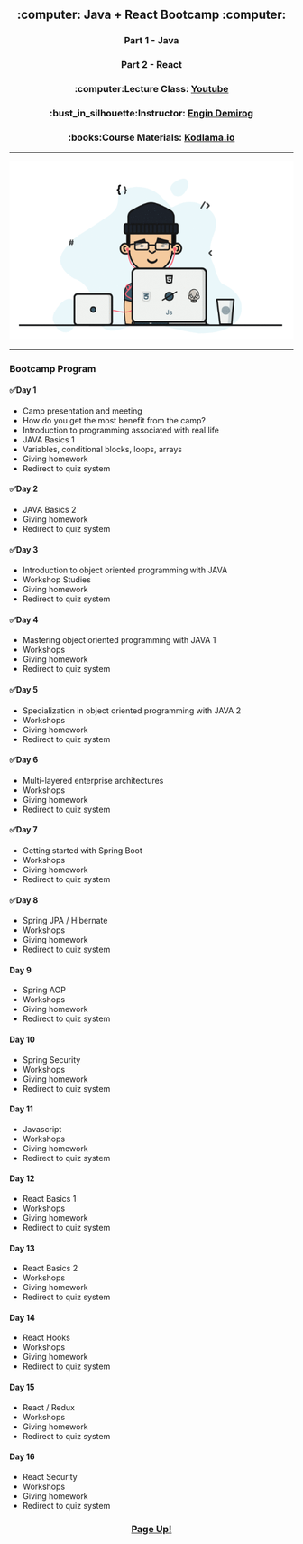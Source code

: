 <h2 align="center"> :computer: Java + React Bootcamp :computer: </h2>

<h3 align="center"> Part 1 - Java </h3>
<h3 align="center"> Part 2 - React </h3>

<h3 align="center"> :computer:Lecture Class: <a href="https://www.youtube.com/watch?v=HB0T0hAMk0k&list=PLqG356ExoxZUuVYKLuiQLnref7Y4ims87&ab_channel=EnginDemiro%C4%9F">Youtube</a> </h3>
<h3 align="center"> :bust_in_silhouette:Instructor: <a href="https://github.com/engindemirog">Engin Demirog</a> </h3>
<h3 align="center"> :books:Course Materials: <a href="https://www.kodlama.io/p/yazilim-gelistirici-yetistirme-kampi2">Kodlama.io</a> </h3>

<hr>
<p align="center">
  <img src="developer.gif" title="gif">
</p>
<hr>

### Bootcamp Program


#### :white_check_mark:Day 1

- Camp presentation and meeting
- How do you get the most benefit from the camp?
- Introduction to programming associated with real life
- JAVA Basics 1
- Variables, conditional blocks, loops, arrays
- Giving homework
- Redirect to quiz system


#### :white_check_mark:Day 2

- JAVA Basics 2
- Giving homework
- Redirect to quiz system


#### :white_check_mark:Day 3

- Introduction to object oriented programming with JAVA
- Workshop Studies
- Giving homework
- Redirect to quiz system


#### :white_check_mark:Day 4

- Mastering object oriented programming with JAVA 1
- Workshops
- Giving homework
- Redirect to quiz system

#### :white_check_mark:Day 5

- Specialization in object oriented programming with JAVA 2
- Workshops
- Giving homework
- Redirect to quiz system

#### :white_check_mark:Day 6

- Multi-layered enterprise architectures
- Workshops
- Giving homework
- Redirect to quiz system


#### :white_check_mark:Day 7

- Getting started with Spring Boot
- Workshops
- Giving homework
- Redirect to quiz system


#### :white_check_mark:Day 8

- Spring JPA / Hibernate
- Workshops
- Giving homework
- Redirect to quiz system


#### Day 9

- Spring AOP
- Workshops
- Giving homework
- Redirect to quiz system


#### Day 10

- Spring Security
- Workshops
- Giving homework
- Redirect to quiz system


#### Day 11

- Javascript
- Workshops
- Giving homework
- Redirect to quiz system


#### Day 12

- React Basics 1
- Workshops
- Giving homework
- Redirect to quiz system


#### Day 13

- React Basics 2
- Workshops
- Giving homework
- Redirect to quiz system


#### Day 14

- React Hooks
- Workshops
- Giving homework
- Redirect to quiz system


#### Day 15

- React / Redux
- Workshops
- Giving homework
- Redirect to quiz system


#### Day 16

- React Security
- Workshops
- Giving homework
- Redirect to quiz system

<h3 align="center"> <a href="https://github.com/auravain/Java-React-Bootcamp"> Page Up! </a> </h3>

